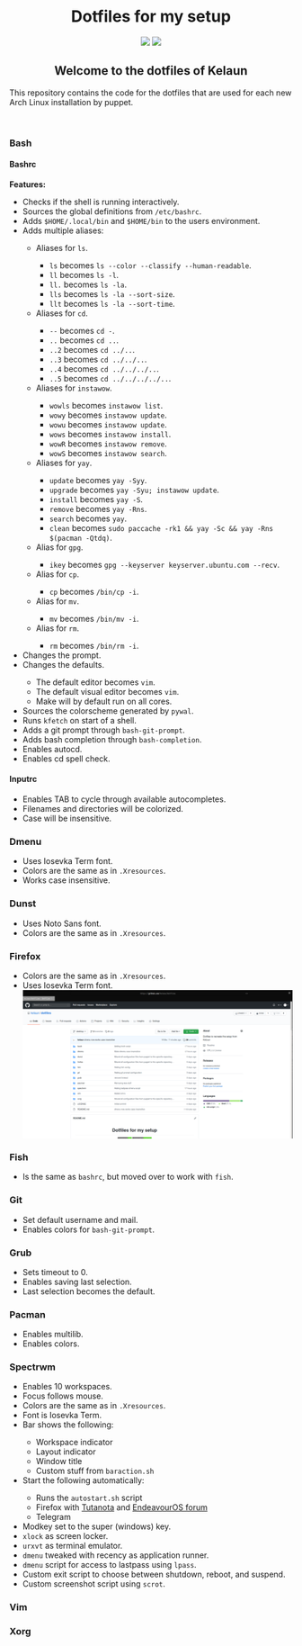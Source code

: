 <div align="center">
  <h1>Dotfiles for my setup</h1>
</div>

<div align="center">
  <img src="https://img.shields.io/maintenance/yes/2020?label=maintained&style=flat-square"> <img src="https://img.shields.io/badge/contribution-welcome-brightgreen&?style=flat-square">

  <h2>Welcome to the dotfiles of Kelaun</h2>
</div>

<div align="left">
  <p>
    This repository contains the code for the dotfiles that are used for each new Arch Linux installation by puppet.<br>
  </p>
	<br>
	<h3>Bash</h3>
		<h4>Bashrc</h4>
			<p>
				<b>Features:</b>
				<ul>
					<li>Checks if the shell is running interactively.</li>
					<li>Sources the global definitions from <code>/etc/bashrc</code>.</li>
					<li>Adds <code>$HOME/.local/bin</code> and <code>$HOME/bin</code> to the users environment.</li>
					<li>Adds multiple aliases:</li>
						<ul>
							<li>Aliases for <code>ls</code>.</li>
								<ul>
									<li><code>ls</code> becomes <code>ls --color --classify --human-readable</code>.</li>
									<li><code>ll</code> becomes <code>ls -l</code>.</li>
									<li><code>ll.</code> becomes <code>ls -la</code>.</li>
									<li><code>lls</code> becomes <code>ls -la --sort-size</code>.</li>
									<li><code>llt</code> becomes <code>ls -la --sort-time</code>.</li>
								</ul>
							<li>Aliases for <code>cd</code>.</li>
								<ul>
									<li><code>--</code> becomes <code>cd -</code>.</li>
									<li><code>..</code> becomes <code>cd ..</code>.</li>
									<li><code>..2</code> becomes <code>cd ../..</code>.</li>
									<li><code>..3</code> becomes <code>cd ../../..</code>.</li>
									<li><code>..4</code> becomes <code>cd ../../../..</code>.</li>
									<li><code>..5</code> becomes <code>cd ../../../../..</code>.</li>
								</ul>
							<li>Aliases for <code>instawow</code>.</li>
								<ul>
									<li><code>wowls</code> becomes <code>instawow list</code>.</li>
									<li><code>wowy</code> becomes <code>instawow update</code>.</li>
									<li><code>wowu</code> becomes <code>instawow update</code>.</li>
									<li><code>wows</code> becomes <code>instawow install</code>.</li>
									<li><code>wowR</code> becomes <code>instawow remove</code>.</li>
									<li><code>wowS</code> becomes <code>instawow search</code>.</li>
								</ul>
							<li>Aliases for <code>yay</code>.</li>
								<ul>
									<li><code>update</code> becomes <code>yay -Syy</code>.</li>
									<li><code>upgrade</code> becomes <code>yay -Syu; instawow update</code>.</li>
									<li><code>install</code> becomes <code>yay -S</code>.</li>
									<li><code>remove</code> becomes <code>yay -Rns</code>.</li>
									<li><code>search</code> becomes <code>yay</code>.</li>
									<li><code>clean</code> becomes <code>sudo paccache -rk1 && yay -Sc && yay -Rns $(pacman -Qtdq)</code>.</li>
								</ul>
							<li>Alias for <code>gpg</code>.</li>
								<ul>
									<li><code>ikey</code> becomes <code>gpg --keyserver keyserver.ubuntu.com --recv</code>.</li>
								</ul>
							<li>Alias for <code>cp</code>.</li>
								<ul>
									<li><code>cp</code> becomes <code>/bin/cp -i</code>.</li>
								</ul>
							<li>Alias for <code>mv</code>.</li>
								<ul>
									<li><code>mv</code> becomes <code>/bin/mv -i</code>.</li>
								</ul>
							<li>Alias for <code>rm</code>.</li>
								<ul>
									<li><code>rm</code> becomes <code>/bin/rm -i</code>.</li>
								</ul>
						</ul>
					<li>Changes the prompt.</li>
					<li>Changes the defaults.</li>
						<ul>
							<li>The default editor becomes <code>vim</code>.</li>
							<li>The default visual editor becomes <code>vim</code>.</li>
							<li>Make will by default run on all cores.</li>
						</ul>
					<li>Sources the colorscheme generated by <code>pywal</code>.</li>
					<li>Runs <code>kfetch</code> on start of a shell.</li>
					<li>Adds a git prompt through <code>bash-git-prompt</code>.</li>
					<li>Adds bash completion through <code>bash-completion</code>.</li>
					<li>Enables autocd.</li>
					<li>Enables cd spell check.</li>
				</ul>
			</p>
		<h4>Inputrc</h4>
      <p>
				<ul>
					<li>Enables TAB to cycle through available autocompletes.</li>
					<li>Filenames and directories will be colorized.</li>
					<li>Case will be insensitive.</li>
				</ul>
			</p>
	<h3>Dmenu</h3>
		<p>
			<ul>
				<li>Uses Iosevka Term font.</li>
				<li>Colors are the same as in <code>.Xresources</code>.</li>
				<li>Works case insensitive.</li>
			</ul>
		</p>
	<h3>Dunst</h3>
		<p>
			<ul>
				<li>Uses Noto Sans font.</li>
				<li>Colors are the same as in <code>.Xresources</code>.</li>
			</ul>
		</p>
	<h3>Firefox</h3>
		<p>
			<ul>
				<li>Colors are the same as in <code>.Xresources</code>.</li>
				<li>
					Uses Iosevka Term font.
					<br>
					<img src="https://raw.githubusercontent.com/kelaun/screenshots/master/firefox.png" align="center">
				</li>
			</ul>
		</p>
	<h3>Fish</h3>
		<p>
			<ul>
				<li>Is the same as <code>bashrc</code>, but moved over to work with <code>fish</code>.</li>
			</ul>
		</p>
	<h3>Git</h3>
		<p>
			<ul>
				<li>Set default username and mail.</li>
				<li>Enables colors for <code>bash-git-prompt</code>.</li>
			</ul>
		</p>
	<h3>Grub</h3>
		<p>
			<ul>
				<li>Sets timeout to 0.</li>
				<li>Enables saving last selection.</li>
				<li>Last selection becomes the default.</li>
			</ul>
		</p>
	<h3>Pacman</h3>
		<p>
			<ul>
				<li>Enables multilib.</li>
				<li>Enables colors.</li>
			</ul>
		</p>
	<h3>Spectrwm</h3>
		<p>
			<ul>
				<li>Enables 10 workspaces.</li>
				<li>Focus follows mouse.</li>
				<li>Colors are the same as in <code>.Xresources</code>.</li>
				<li>Font is Iosevka Term.</li>
				<li>Bar shows the following:</li>
					<ul>
						<li>Workspace indicator</li>
						<li>Layout indicator</li>
						<li>Window title</li>
						<li>Custom stuff from <code>baraction.sh</code></li>
					</ul>
				<li>Start the following automatically:</li>
					<ul>
						<li>Runs the <code>autostart.sh</code> script</li>
						<li>Firefox with <a href="https://mail.tutanota.com">Tutanota</a> and <a href="https://forum.endeavouros.com">EndeavourOS forum</a></li>
						<li>Telegram</li>
					</ul>
				<li>Modkey set to the super (windows) key.</li>
				<li><code>xlock</code> as screen locker.</li>
				<li><code>urxvt</code> as terminal emulator.</li>
				<li><code>dmenu</code> tweaked  with recency as application runner.</li>
				<li><code>dmenu</code> script for access to lastpass using <code>lpass</code>.</li>
				<li>Custom exit script to choose between shutdown, reboot, and suspend.</li>
				<li>Custom screenshot script using <code>scrot</code>.</li>
			</ul>
		</p>
	<h3>Vim</h3>
	<h3>Xorg</h3>
</div>
